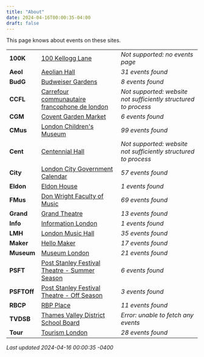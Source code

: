 ```yaml
---
title: "About"
date: 2024-04-16T00:00:35-04:00
draft: false
---
```


This page knows about events on these sites.

|   |       | |
|:--------------|:------|:--|
| **100K** | [100 Kellogg Lane]() | *Not supported: no events page*
| **Aeol** | [Aeolian Hall](https://aeolianhall.ca/events/) | *31 events found*
| **BudG** | [Budweiser Gardens](https://www.budweisergardens.com/events) | *8 events found*
| **CCFL** | [Carrefour communautaire francophone de london]() | *Not supported: website not sufficiently structured to process*
| **CGM** | [Covent Garden Market](https://coventmarket.com/events/) | *6 events found*
| **CMus** | [London Children's Museum](https://www.londonchildrensmuseum.ca/events) | *99 events found*
| **Cent** | [Centennial Hall]() | *Not supported: website not sufficiently structured to process*
| **City** | [London City Government Calendar](https://london.ca/government/calendar) | *57 events found*
| **Eldon** | [Eldon House](https://eldonhouse.ca/events/) | *1 events found*
| **FMus** | [Don Wright Faculty of Music](http://www.events.westernu.ca/events/music/) | *69 events found*
| **Grand** | [Grand Theatre](https://www.grandtheatre.com/events) | *13 events found*
| **Info** | [Information London](https://www.informationlondon.ca/Event/List) | *1 events found*
| **LMH** | [London Music Hall](http://londonmusichall.com/upcoming-events/) | *35 events found*
| **Maker** | [Hello Maker](https://www.hellomaker.ca/events) | *17 events found*
| **Museum** | [Museum London](https://museumlondon.ca/programs-events) | *21 events found*
| **PSFT** | [Post Stanley Festival Theatre - Summer Season](https://psft.ca/schedule/summer-season/) | *6 events found*
| **PSFTOff** | [Post Stanley Festival Theatre - Off Season](https://psft.ca/schedule/off-season-events/) | *3 events found*
| **RBCP** | [RBP Place](https://www.rbcplacelondon.com/events) | *11 events found*
| **TVDSB** | [Thames Valley District School Board](https://calendar.tvdsb.ca/) | *Error: unable to fetch any events*
| **Tour** | [Tourism London](https://www.londontourism.ca/events/all-events) | *28 events found*

_Last updated 2024-04-16 00:00:35 -0400_
